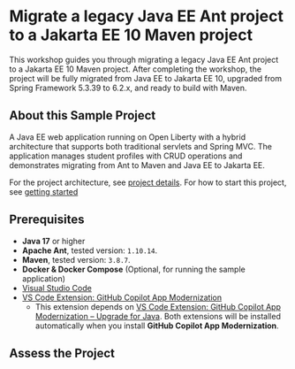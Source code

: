 # Migrate a legacy Java EE Ant project to a Jakarta EE 10 Maven project

This workshop guides you through migrating a legacy Java EE Ant project to a Jakarta EE 10 Maven project. After completing the workshop, the project will be fully migrated from Java EE to Jakarta EE 10, upgraded from Spring Framework 5.3.39 to 6.2.x, and ready to build with Maven.

## About this Sample Project

A Java EE web application running on Open Liberty with a hybrid architecture that supports both traditional servlets and Spring MVC. The application manages student profiles with CRUD operations and demonstrates migrating from Ant to Maven and Java EE to Jakarta EE. 

For the project architecture, see [project details](doc/architecture.md).
For how to start this project, see [getting started](doc/getting-started.md)

## Prerequisites

- **Java 17** or higher
- **Apache Ant**, tested version: `1.10.14`.
- **Maven**, tested version: `3.8.7`.
- **Docker & Docker Compose** (Optional, for running the sample application)
- [Visual Studio Code](https://code.visualstudio.com/download)
- [VS Code Extension: GitHub Copilot App Modernization](https://marketplace.visualstudio.com/items?itemName=vscjava.migrate-java-to-azure)
  - This extension depends on [VS Code Extension: GitHub Copilot App Modernization – Upgrade for Java](https://marketplace.visualstudio.com/items?itemName=vscjava.vscode-java-upgrade). Both extensions will be installed automatically when you install **GitHub Copilot App Modernization**.

## Assess the Project



